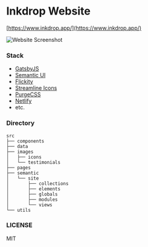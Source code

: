 # Inkdrop Website

[https://www.inkdrop.app/](https://www.inkdrop.app/)

![Website Screenshot](https://site-cdn.inkdrop.app/site/snapshot.png)

### Stack

- [GatsbyJS](https://www.gatsbyjs.com/)
- [Semantic UI](https://semantic-ui.com/)
- [Flickity](https://flickity.metafizzy.co/)
- [Streamline Icons](streamlineicons.com)
- [PurgeCSS](https://github.com/FullHuman/purgecss)
- [Netlify](https://www.netlify.com/)
- etc.

### Directory

```
src
├── components
├── data
├── images
│   ├── icons
│   └── testimonials
├── pages
├── semantic
│   └── site
│       ├── collections
│       ├── elements
│       ├── globals
│       ├── modules
│       └── views
└── utils
```

### LICENSE

MIT
